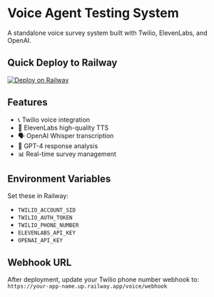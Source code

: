# Voice Agent Testing System

A standalone voice survey system built with Twilio, ElevenLabs, and OpenAI.

## Quick Deploy to Railway

[![Deploy on Railway](https://railway.app/button.svg)](https://railway.app/new)

## Features
- 📞 Twilio voice integration
- 🎤 ElevenLabs high-quality TTS
- 🗣️ OpenAI Whisper transcription
- 🧠 GPT-4 response analysis
- 📊 Real-time survey management

## Environment Variables
Set these in Railway:
- `TWILIO_ACCOUNT_SID`
- `TWILIO_AUTH_TOKEN` 
- `TWILIO_PHONE_NUMBER`
- `ELEVENLABS_API_KEY`
- `OPENAI_API_KEY`

## Webhook URL
After deployment, update your Twilio phone number webhook to:
`https://your-app-name.up.railway.app/voice/webhook`
